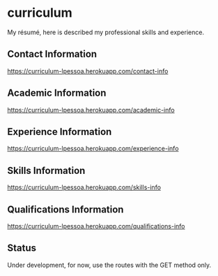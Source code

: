 # curriculum
My résumé, here is described my professional skills and experience.

## Contact Information
  https://curriculum-lpessoa.herokuapp.com/contact-info

## Academic Information
  https://curriculum-lpessoa.herokuapp.com/academic-info

## Experience Information
  https://curriculum-lpessoa.herokuapp.com/experience-info

## Skills Information
  https://curriculum-lpessoa.herokuapp.com/skills-info

## Qualifications Information
  https://curriculum-lpessoa.herokuapp.com/qualifications-info

## Status
Under development, for now, use the routes with the GET method only.